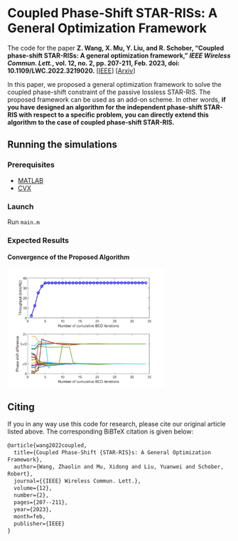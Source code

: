 # Coupled Phase-Shift STAR-RISs: A General Optimization Framework

The code for the paper 
**Z. Wang, X. Mu, Y. Liu, and R. Schober, “Coupled phase-shift STAR-RISs: A general optimization framework,” *IEEE Wireless Commun. Lett.*, vol. 12,
no. 2, pp. 207-211, Feb. 2023, doi: 10.1109/LWC.2022.3219020.** [[IEEE](https://ieeexplore.ieee.org/abstract/document/9935266)] [[Arxiv](https://arxiv.org/abs/2208.01942)]

In this paper, we proposed a general optimization framework to solve the coupled phase-shift constraint of the passive lossless STAR-RIS. The proposed framework can be used as an add-on scheme. In other words, **if you have designed an algorithm for the independent phase-shift STAR-RIS with respect to a specific problem, you can directly extend this algorithm to the case of coupled phase-shift STAR-RIS.**

## Running the simulations

### Prerequisites

- [MATLAB](https://uk.mathworks.com/products/matlab.html)
- [CVX](http://cvxr.com/cvx/)

### Launch

Run `main.m`

### Expected Results

#### Convergence of the Proposed Algorithm
<img decoding="async" src="./convergence.jpg" width="70%">

## Citing
If you in any way use this code for research, please cite our original article listed above. The corresponding BiBTeX citation is given below:
```
@article{wang2022coupled,
  title={Coupled Phase-Shift {STAR-RIS}s: A General Optimization Framework},
  author={Wang, Zhaolin and Mu, Xidong and Liu, Yuanwei and Schober, Robert},
  journal={{IEEE} Wireless Commun. Lett.},
  volume={12},
  number={2},
  pages={207--211},
  year={2023},
  month=feb,
  publisher={IEEE}
}
```
